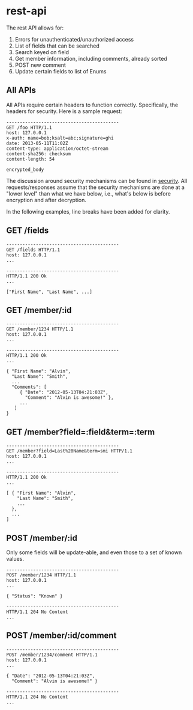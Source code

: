 rest-api
========

The rest API allows for:

1. Errors for unauthenticated/unauthorized access
1. List of fields that can be searched
1. Search keyed on field
1. Get member information, including comments, already sorted
1. POST new comment
1. Update certain fields to list of Enums

## All APIs

All APIs require certain headers to function correctly.  Specifically, the
headers for security.  Here is a sample request:

    ------------------------------------------
    GET /foo HTTP/1.1
    host: 127.0.0.1
    x-auth: name=bob;ksalt=abc;signature=ghi
    date: 2013-05-11T11:02Z
    content-type: application/octet-stream
    content-sha256: checksum
    content-length: 54

    encrypted_body

The discussion around security mechanisms can be found in
[security](security.md).  All requests/responses assume that the security
mechanisms are done at a "lower level" than what we have below, i.e., what's
below is before encryption and after decryption.

In the following examples, line breaks have been added for clarity.

## GET /fields

    ------------------------------------------
    GET /fields HTTP/1.1
    host: 127.0.0.1
    ...

    ------------------------------------------
    HTTP/1.1 200 Ok
    ...

    ["First Name", "Last Name", ...]

## GET /member/:id

    ------------------------------------------
    GET /member/1234 HTTP/1.1
    host: 127.0.0.1
    ...

    ------------------------------------------
    HTTP/1.1 200 Ok
    ...

    { "First Name": "Alvin",
      "Last Name": "Smith",
      ...
      "Comments": [
         { "Date": "2012-05-13T04:21:03Z",
           "Comment": "Alvin is awesome!" },
         ...
       ]
    }

## GET /member?field=:field&term=:term

    ------------------------------------------
    GET /member?field=Last%20Name&term=smi HTTP/1.1
    host: 127.0.0.1
    ...

    ------------------------------------------
    HTTP/1.1 200 Ok
    ...

    [ { "First Name": "Alvin",
        "Last Name": "Smith",
        ...
      },
      ...
    ]

## POST /member/:id

Only some fields will be update-able, and even those to a set of known values.

    ------------------------------------------
    POST /member/1234 HTTP/1.1
    host: 127.0.0.1
    ...

    { "Status": "Known" }

    ------------------------------------------
    HTTP/1.1 204 No Content
    ...


## POST /member/:id/comment

    ------------------------------------------
    POST /member/1234/comment HTTP/1.1
    host: 127.0.0.1
    ...

    { "Date": "2012-05-13T04:21:03Z",
      "Comment": "Alvin is awesome!" }

    ------------------------------------------
    HTTP/1.1 204 No Content
    ...

